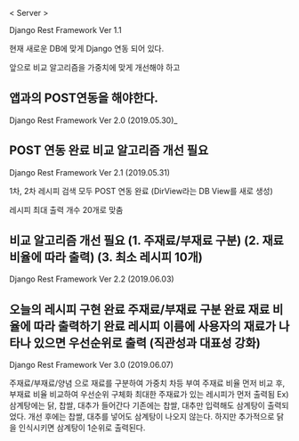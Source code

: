 < Server >

Django Rest Framework Ver 1.1

현재 새로운 DB에 맞게 Django 연동 되어 있다.

앞으로 비교 알고리즘을 가중치에 맞게 개선해야 하고

앱과의 POST연동을 해야한다.
----------------------------------------------------
Django Rest Framework Ver 2.0 (2019.05.30)_

POST 연동 완료
비교 알고리즘 개선 필요
----------------------------------------------------
Django Rest Framework Ver 2.1 (2019.05.31)

1차, 2차 레시피 검색 모두 POST 연동 완료
(DirView라는 DB View를 새로 생성)

레시피 최대 출력 개수 20개로 맞춤

비교 알고리즘 개선 필요
(1. 주재료/부재료 구분)
(2. 재료 비율에 따라 출력)
(3. 최소 레시피 10개)
----------------------------------------------------
Django Rest Framework Ver 2.2 (2019.06.03)

오늘의 레시피 구현 완료
주재료/부재료 구분 완료
재료 비율에 따라 출력하기 완료
레시피 이름에 사용자의 재료가 나타나 있으면 우선순위로 출력
(직관성과 대표성 강화)
-----------------------------------------------------
Django Rest Framework Ver 3.0 (2019.06.07)

주재료/부재료/양념 으로 재료를 구분하여 가중치 차등 부여
주재료 비율 먼저 비교 후, 부재료 비율 비교하여 우선순위 구체화
최대한 주재료가 있는 레시피가 먼저 출력됨
Ex) 삼계탕에는 닭, 찹쌀, 대추가 들어간다
    기존에는 찹쌀, 대추만 입력해도 삼계탕이 출력되었다.
    개선 후에는 찹쌀, 대추를 넣어도 삼계탕이 나오지 않는다.
    하지만 추가적으로 닭을 인식시키면 삼계탕이 1순위로 출력된다.
